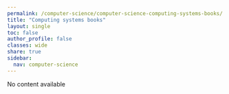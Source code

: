 ```yaml
---
permalink: /computer-science/computer-science-computing-systems-books/
title: "Computing systems books"
layout: single
toc: false
author_profile: false
classes: wide
share: true
sidebar:
  nav: computer-science
---
```


No content available